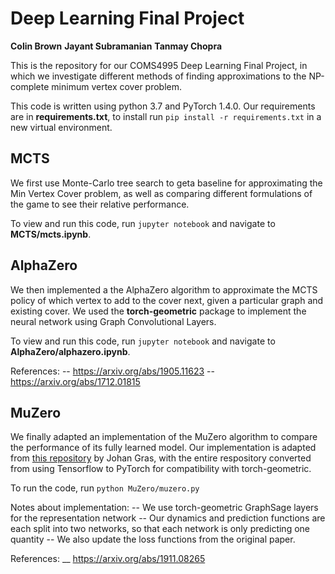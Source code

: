 # Deep Learning Final Project

**Colin Brown**
**Jayant Subramanian**
**Tanmay Chopra**

This is the repository for our COMS4995 Deep Learning Final Project, in which we investigate different methods of finding approximations to the NP-complete minimum vertex cover problem.

This code is written using python 3.7 and PyTorch 1.4.0.
Our requirements are in **requirements.txt**, to install run `pip install -r requirements.txt` in a new virtual environment.

## MCTS
We first use Monte-Carlo tree search to geta baseline for approximating the Min Vertex Cover problem, as well as comparing different formulations of the game to see their relative performance.

To view and run this code, run `jupyter notebook` and navigate to **MCTS/mcts.ipynb**.

## AlphaZero
We then implemented a the AlphaZero algorithm to approximate the MCTS policy of which vertex to add to the cover next, given a particular graph and existing cover. We used the **torch-geometric** package to implement the neural network using Graph Convolutional Layers.

To view and run this code, run `jupyter notebook` and navigate to **AlphaZero/alphazero.ipynb**.

References:
-- https://arxiv.org/abs/1905.11623
-- https://arxiv.org/abs/1712.01815

## MuZero
We finally adapted an implementation of the MuZero algorithm to compare the performance of its fully learned model. Our implementation is adapted from [this repository](https://github.com/johan-gras/MuZero) by Johan Gras, with the entire respository converted from using Tensorflow to PyTorch for compatibility with torch-geometric.

To run the code, run `python MuZero/muzero.py`

Notes about implementation:
-- We use torch-geometric GraphSage layers for the representation network
-- Our dynamics and prediction functions are each split into two networks, so that each network is only predicting one quantity
-- We also update the loss functions from the original paper.

References:
__ https://arxiv.org/abs/1911.08265
